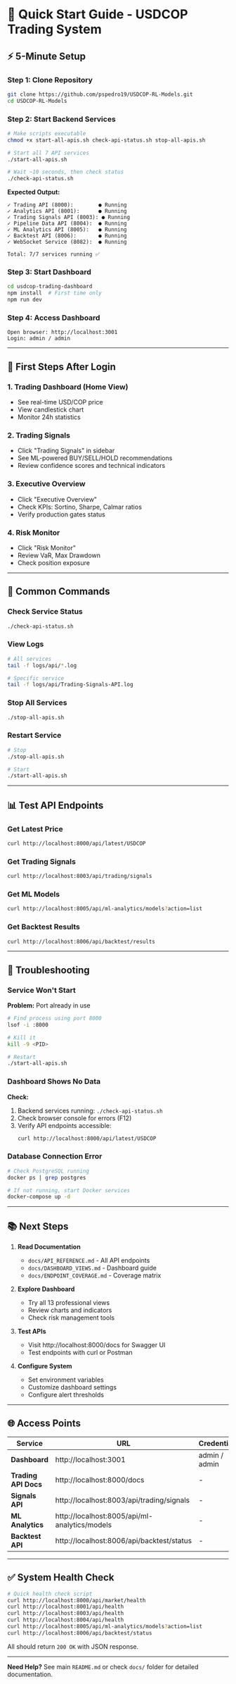 # 🚀 Quick Start Guide - USDCOP Trading System

## ⚡ 5-Minute Setup

### Step 1: Clone Repository
```bash
git clone https://github.com/pspedro19/USDCOP-RL-Models.git
cd USDCOP-RL-Models
```

### Step 2: Start Backend Services
```bash
# Make scripts executable
chmod +x start-all-apis.sh check-api-status.sh stop-all-apis.sh

# Start all 7 API services
./start-all-apis.sh

# Wait ~10 seconds, then check status
./check-api-status.sh
```

**Expected Output:**
```
✓ Trading API (8000):        ● Running
✓ Analytics API (8001):      ● Running
✓ Trading Signals API (8003): ● Running
✓ Pipeline Data API (8004):  ● Running
✓ ML Analytics API (8005):   ● Running
✓ Backtest API (8006):       ● Running
✓ WebSocket Service (8082):  ● Running

Total: 7/7 services running ✅
```

### Step 3: Start Dashboard
```bash
cd usdcop-trading-dashboard
npm install  # First time only
npm run dev
```

### Step 4: Access Dashboard
```
Open browser: http://localhost:3001
Login: admin / admin
```

---

## 🎯 First Steps After Login

### 1. Trading Dashboard (Home View)
- See real-time USD/COP price
- View candlestick chart
- Monitor 24h statistics

### 2. Trading Signals
- Click "Trading Signals" in sidebar
- See ML-powered BUY/SELL/HOLD recommendations
- Review confidence scores and technical indicators

### 3. Executive Overview
- Click "Executive Overview"
- Check KPIs: Sortino, Sharpe, Calmar ratios
- Verify production gates status

### 4. Risk Monitor
- Click "Risk Monitor"
- Review VaR, Max Drawdown
- Check position exposure

---

## 🔧 Common Commands

### Check Service Status
```bash
./check-api-status.sh
```

### View Logs
```bash
# All services
tail -f logs/api/*.log

# Specific service
tail -f logs/api/Trading-Signals-API.log
```

### Stop All Services
```bash
./stop-all-apis.sh
```

### Restart Service
```bash
# Stop
./stop-all-apis.sh

# Start
./start-all-apis.sh
```

---

## 📊 Test API Endpoints

### Get Latest Price
```bash
curl http://localhost:8000/api/latest/USDCOP
```

### Get Trading Signals
```bash
curl http://localhost:8003/api/trading/signals
```

### Get ML Models
```bash
curl http://localhost:8005/api/ml-analytics/models?action=list
```

### Get Backtest Results
```bash
curl http://localhost:8006/api/backtest/results
```

---

## 🐛 Troubleshooting

### Service Won't Start

**Problem:** Port already in use
```bash
# Find process using port 8000
lsof -i :8000

# Kill it
kill -9 <PID>

# Restart
./start-all-apis.sh
```

### Dashboard Shows No Data

**Check:**
1. Backend services running: `./check-api-status.sh`
2. Check browser console for errors (F12)
3. Verify API endpoints accessible:
   ```bash
   curl http://localhost:8000/api/latest/USDCOP
   ```

### Database Connection Error

```bash
# Check PostgreSQL running
docker ps | grep postgres

# If not running, start Docker services
docker-compose up -d
```

---

## 📚 Next Steps

1. **Read Documentation**
   - `docs/API_REFERENCE.md` - All API endpoints
   - `docs/DASHBOARD_VIEWS.md` - Dashboard guide
   - `docs/ENDPOINT_COVERAGE.md` - Coverage matrix

2. **Explore Dashboard**
   - Try all 13 professional views
   - Review charts and indicators
   - Check risk management tools

3. **Test APIs**
   - Visit http://localhost:8000/docs for Swagger UI
   - Test endpoints with curl or Postman

4. **Configure System**
   - Set environment variables
   - Customize dashboard settings
   - Configure alert thresholds

---

## 🌐 Access Points

| Service | URL | Credentials |
|---------|-----|-------------|
| **Dashboard** | http://localhost:3001 | admin / admin |
| **Trading API Docs** | http://localhost:8000/docs | - |
| **Signals API** | http://localhost:8003/api/trading/signals | - |
| **ML Analytics** | http://localhost:8005/api/ml-analytics/models | - |
| **Backtest API** | http://localhost:8006/api/backtest/status | - |

---

## ✅ System Health Check

```bash
# Quick health check script
curl http://localhost:8000/api/market/health
curl http://localhost:8001/api/health
curl http://localhost:8003/api/health
curl http://localhost:8004/api/health
curl http://localhost:8005/api/ml-analytics/models?action=list
curl http://localhost:8006/api/backtest/status
```

All should return `200 OK` with JSON response.

---

**Need Help?** See main `README.md` or check `docs/` folder for detailed documentation.
